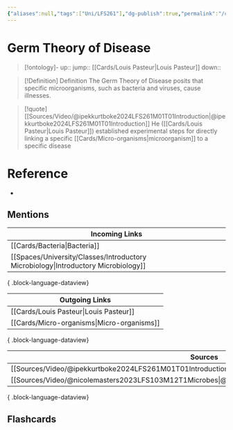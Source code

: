 ```yaml
---
{"aliases":null,"tags":["Uni/LFS261"],"dg-publish":true,"permalink":"/cards/germ-theory-of-disease/","dgPassFrontmatter":true}
---
```


# Germ Theory of Disease

> [!ontology]-
> up:: 
> jump:: [[Cards/Louis Pasteur\|Louis Pasteur]]
> down:: 

> [!Definition] Definition
> The Germ Theory of Disease posits that specific microorganisms, such as bacteria and viruses, cause illnesses. 

> [!quote] [[Sources/Video/@ipekkurtboke2024LFS261M01T01Introduction\|@ipekkurtboke2024LFS261M01T01Introduction]]
> He ([[Cards/Louis Pasteur\|Louis Pasteur]]) established experimental steps for directly linking a specific [[Cards/Micro-organisms\|microorganism]] to a specific disease

# Reference

- 

## Mentions

| Incoming Links                                                                        |
| ------------------------------------------------------------------------------------- |
| [[Cards/Bacteria\|Bacteria]]                                                       |
| [[Spaces/University/Classes/Introductory Microbiology\|Introductory Microbiology]] |

{ .block-language-dataview}

| Outgoing Links                                |
| --------------------------------------------- |
| [[Cards/Louis Pasteur\|Louis Pasteur]]     |
| [[Cards/Micro-organisms\|Micro-organisms]] |

{ .block-language-dataview}

| Sources                                                                                                   |
| --------------------------------------------------------------------------------------------------------- |
| [[Sources/Video/@ipekkurtboke2024LFS261M01T01Introduction\|@ipekkurtboke2024LFS261M01T01Introduction]] |
| [[Sources/Video/@nicolemasters2023LFS103M12T1Microbes\|@nicolemasters2023LFS103M12T1Microbes]]         |

{ .block-language-dataview}

## Flashcards